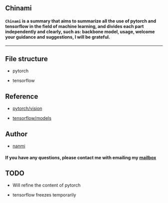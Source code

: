 ## Chinami
#### `Chinami` is a summary that aims to summarize all the use of pytorch and tensorflow in the field of machine learning, and divides each part independently and clearly, such as: backbone model, usage, welcome your guidance and suggestions, I will be grateful.
----
## File structure
* pytorch

* tensorflow 


## Reference

* [pytorch/vision](https://github.com/pytorch/vision)

* [tensorflow/models](https://github.com/tensorflow/models)

## Author

* [nanmi](https://github.com/nanmi)

#### If you have any questions, please contact me with emailing my [mailbox](yueshangChang@gmail.com)

## TODO

* Will refine the content of pytorch

* tensorflow freezes temporarily